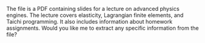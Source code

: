 The file is a PDF containing slides for a lecture on advanced physics engines. The lecture covers elasticity, Lagrangian finite elements, and Taichi programming. It also includes information about homework assignments. Would you like me to extract any specific information from the file?

